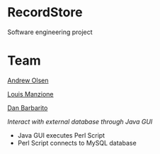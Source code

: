 # RecordStore
Software engineering project

# Team
[Andrew Olsen](github.com/andrewolsen)

[Louis Manzione](github.com/louman222)

[Dan Barbarito](barbarito.me)

*Interact with external database through Java GUI*

* Java GUI executes Perl Script
* Perl Script connects to MySQL database
